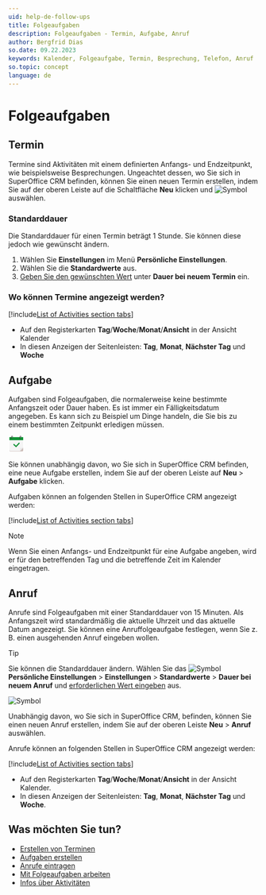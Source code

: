 ```yaml
---
uid: help-de-follow-ups
title: Folgeaufgaben
description: Folgeaufgaben - Termin, Aufgabe, Anruf
author: Bergfrid Dias
so.date: 09.22.2023
keywords: Kalender, Folgeaufgabe, Termin, Besprechung, Telefon, Anruf
so.topic: concept
language: de
---
```


# Folgeaufgaben

## <a id="apt" />Termin

Termine sind Aktivitäten mit einem definierten Anfangs- und Endzeitpunkt, wie beispielsweise Besprechungen. Ungeachtet dessen, wo Sie sich in SuperOffice CRM befinden, können Sie einen neuen Termin erstellen, indem Sie auf der oberen Leiste auf die Schaltfläche **Neu** klicken und ![Symbol][img1] auswählen.

### Standarddauer

Die Standarddauer für einen Termin beträgt 1 Stunde. Sie können diese jedoch wie gewünscht ändern.

1. Wählen Sie **Einstellungen** im Menü **Persönliche Einstellungen**.
1. Wählen Sie die **Standardwerte** aus.
1. [Geben Sie den gewünschten Wert][1] unter **Dauer bei neuem Termin** ein.

### Wo können Termine angezeigt werden?

<!-- markdownlint-disable MD032 -->
[!include[List of Activities section tabs](../../learn/includes/list-activities-section-tabs.md)]
* Auf den Registerkarten **Tag**/**Woche**/**Monat**/**Ansicht** in der Ansicht Kalender
* In diesen Anzeigen der Seitenleisten: **Tag**, **Monat**, **Nächster Tag** und **Woche**
<!-- markdownlint-restore -->

## <a id="task" />Aufgabe

Aufgaben sind Folgeaufgaben, die normalerweise keine bestimmte Anfangszeit oder Dauer haben. Es ist immer ein Fälligkeitsdatum angegeben. Es kann sich zu Beispiel um Dinge handeln, die Sie bis zu einem bestimmten Zeitpunkt erledigen müssen.

![Symbol][img2]

Sie können unabhängig davon, wo Sie sich in SuperOffice CRM befinden, eine neue Aufgabe erstellen, indem Sie auf der oberen Leiste auf **Neu** > **Aufgabe** klicken.

Aufgaben können an folgenden Stellen in SuperOffice CRM angezeigt werden:

[!include[List of Activities section tabs](../../learn/includes/list-activities-section-tabs.md)]

> [!NOTE]
> Wenn Sie einen Anfangs- und Endzeitpunkt für eine Aufgabe angeben, wird er für den betreffenden Tag und die betreffende Zeit im Kalender eingetragen.

## <a id="call" />Anruf

Anrufe sind Folgeaufgaben mit einer Standarddauer von 15 Minuten. Als Anfangszeit wird standardmäßig die aktuelle Uhrzeit und das aktuelle Datum angezeigt. Sie können eine Anruffolgeaufgabe festlegen, wenn Sie z. B. einen ausgehenden Anruf eingeben wollen.

> [!TIP]
> Sie können die Standarddauer ändern. Wählen Sie das ![Symbol][img4] **Persönliche Einstellungen** > **Einstellungen** > **Standardwerte** > **Dauer bei neuem Anruf** und [erforderlichen Wert eingeben][1] aus.

![Symbol][img3]

Unabhängig davon, wo Sie sich in SuperOffice CRM, befinden, können Sie einen neuen Anruf erstellen, indem Sie auf der oberen Leiste **Neu** > **Anruf** auswählen.

Anrufe können an folgenden Stellen in SuperOffice CRM angezeigt werden:

<!-- markdownlint-disable MD032 -->
[!include[List of Activities section tabs](../../learn/includes/list-activities-section-tabs.md)]
* Auf den Registerkarten **Tag**/**Woche**/**Monat**/**Ansicht** in der Ansicht Kalender.
* In diesen Anzeigen der Seitenleisten: **Tag**, **Monat**, **Nächster Tag** und **Woche**.
<!-- markdownlint-restore -->

## Was möchten Sie tun?

* [Erstellen von Terminen][2]
* [Aufgaben erstellen][12]
* [Anrufe eintragen][22]
* [Mit Folgeaufgaben arbeiten][3]
* [Infos über Aktivitäten][4]

<!-- Referenced links -->
[1]: ../../learn/getting-started/preferences.md
[2]: create-appointment.md
[12]: create-task.md
[22]: phone-call/add.md
[3]: index.md
[4]: ../../learn/basics/activity.md

<!-- Referenced images -->
[img1]: ../../../../common/icons/appointment.png
[img2]: ../../../../common/icons/appointment-task-h32.png
[img3]: ../../../../common/icons/phone-h32.png
[img4]: ../../../media/icons/personal-settings-small.png
